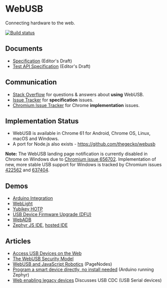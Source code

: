 WebUSB
======

Connecting hardware to the web.

[![Build status](https://travis-ci.org/WICG/webusb.svg?branch=main)](https://travis-ci.org/WICG/webusb?branch=master)

Documents
---------

* [Specification](https://wicg.github.io/webusb/) (Editor's Draft)
* [Test API Specification](https://wicg.github.io/webusb/test/) (Editor's Draft)

Communication
-------------

* [Stack Overflow](https://stackoverflow.com/questions/tagged/webusb) for questions & answers about **using** WebUSB.
* [Issue Tracker](https://github.com/wicg/webusb/issues) for **specification** issues.
* [Chromium Issue Tracker](https://bugs.chromium.org/p/chromium/issues/list?q=component%3ABlink>USB) for Chrome **implementation** issues.

Implementation Status
---------------------

* WebUSB is available in Chrome 61 for Android, Chrome OS, Linux, macOS and Windows.
* A port for Node.js also exists - https://github.com/thegecko/webusb

**Note:** The WebUSB landing page notification is currently disabled in Chrome on Windows due to [Chromium issue 656702](https://crbug.com/656702). Implementation of new, more stable USB support for Windows is tracked by Chromium issues [422562](https://crbug.com/422562) and [637404](https://crbug.com/637404).

Demos
-----

* [Arduino Integration](https://github.com/webusb/arduino/)
* [WebLight](https://github.com/sowbug/weblight)
* [Yubikey HOTP](https://github.com/santiagotorres/yubikey-webusb)
* [USB Device Firmware Upgrade (DFU)](https://github.com/devanlai/webdfu)
* [WebADB](https://github.com/webadb/webadb.js)
* [Zephyr JS IDE](https://github.com/01org/zephyrjs-ide), [hosted IDE](https://01org.github.io/zephyrjs-ide/)

Articles
--------

* [Access USB Devices on the Web](https://developers.google.com/web/updates/2016/03/access-usb-devices-on-the-web)
* [The WebUSB Security Model](https://medium.com/dev-channel/the-webusb-security-model-f48ee04de0ab)
* [WebUSB and JavaScript Robotics](http://iceddev.com/blog/webusb-and-javascript-robotics/) (PageNodes)
* [Program a smart device directly, no install needed](https://medium.com/@kennethrohde/program-a-smart-device-directly-no-install-needed-cd8b29320d76) (Arduino running Zephyr)
* [Web enabling legacy devices](https://medium.com/@larsgk/web-enabling-legacy-devices-dc3ecb9400ed) Discusses USB CDC (USB Serial devices)
